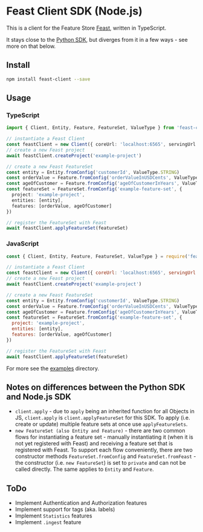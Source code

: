 # Feast Client SDK (Node.js)

This is a client for the Feature Store [Feast][feast_github], written in TypeScript.

It stays close to the [Python SDK][feast_python_sdk], but diverges from it in a few ways - see more on that below.

## Install

```bash
npm install feast-client --save
```

## Usage

### TypeScript

```typescript
import { Client, Entity, Feature, FeatureSet, ValueType } from 'feast-client'

// instantiate a Feast Client
const feastClient = new Client({ coreUrl: 'localhost:6565', servingUrl: 'localhost:6566' })
// create a new Feast project
await feastClient.createProject('example-project')

// create a new Feast FeatureSet
const entity = Entity.fromConfig('customerId', ValueType.STRING)
const orderValue = Feature.fromConfig('orderValueInUSDCents', ValueType.INT32)
const ageOfCustomer = Feature.fromConfig('ageOfCustomerInYears', ValueType.INT32)
const featureSet = FeatureSet.fromConfig('example-feature-set', {
  project: 'example-project',
  entities: [entity],
  features: [orderValue, ageOfCustomer]
})

// register the FeatureSet with Feast
await feastClient.applyFeatureSet(featureSet)
```

### JavaScript

```javascript
const { Client, Entity, Feature, FeatureSet, ValueType } = require('feast-client')

// instantiate a Feast Client
const feastClient = new Client({ coreUrl: 'localhost:6565', servingUrl: 'localhost:6566' })
// create a new Feast project
await feastClient.createProject('example-project')

// create a new Feast FeatureSet
const entity = Entity.fromConfig('customerId', ValueType.STRING)
const orderValue = Feature.fromConfig('orderValueInUSDCents', ValueType.INT32)
const ageOfCustomer = Feature.fromConfig('ageOfCustomerInYears', ValueType.INT32)
const featureSet = FeatureSet.fromConfig('example-feature-set', {
  project: 'example-project',
  entities: [entity],
  features: [orderValue, ageOfCustomer]
})

// register the FeatureSet with Feast
await feastClient.applyFeatureSet(featureSet)
```

For more see the [examples](./examples) directory.

## Notes on differences between the Python SDK and Node.js SDK

- `client.apply` - due to `apply` being an inherited function for all Objects in JS, `client.apply` is `client.applyFeatureSet` for this SDK. To apply (i.e. create or update) multiple feature sets at once use `applyFeatureSets`.
- `new FeatureSet (also Entity and Feature)` - there are two common flows for instantiating a feature set - manually instantiating it (when it is not yet registered with Feast) and receiving a feature set that is registered with Feast. To support each flow conveniently, there are two constructor methods `FeatureSet.fromConfig` and `FeatureSet.fromFeast` - the constructor (i.e. `new FeatureSet`) is set to `private` and can not be called directly. The same applies to `Entity` and `Feature`.

[feast_github]: https://github.com/feast-dev/feast
[feast_python_sdk]: https://github.com/feast-dev/feast/tree/master/sdk/python

## ToDo

- Implement Authentication and Authorization features
- Implement support for tags (aka. labels)
- Implement `Statistics` features
- Implement `.ingest` feature
